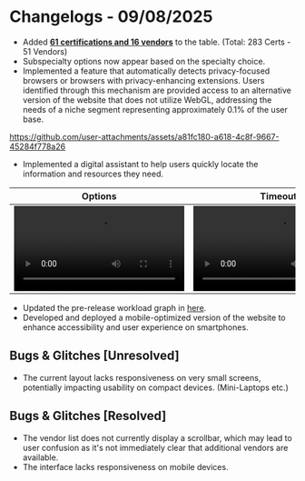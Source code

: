 # Changelogs - 09/08/2025
- Added <b><ins>61 certifications and 16 vendors</ins></b> to the table. (Total: 283 Certs - 51 Vendors)
- Subspecialty options now appear based on the specialty choice.
- Implemented a feature that automatically detects privacy-focused browsers or browsers with privacy-enhancing extensions. Users identified through this mechanism are provided access to an alternative version of the website that does not utilize WebGL, addressing the needs of a niche segment representing approximately 0.1% of the user base.

https://github.com/user-attachments/assets/a81fc180-a618-4c8f-9667-45284f778a26
- Implemented a digital assistant to help users quickly locate the information and resources they need.

| Options                                                                                                 | Timeout                                                                                                 |
|---------------------------------------------------------------------------------------------------------|---------------------------------------------------------------------------------------------------------|
| <video src="https://github.com/user-attachments/assets/552beadb-7bc5-43be-8002-869e90b753e9"></video>   | <video src="https://github.com/user-attachments/assets/c72ca079-0117-48eb-a548-b4fa68e6eb5f"></video>   |

- Updated the pre-release workload graph in [here](https://github.com/Dragkob/Security-Certification-Roadmap/blob/main/README.md).
- Developed and deployed a mobile-optimized version of the website to enhance accessibility and user experience on smartphones.

## Bugs & Glitches [Unresolved]
- The current layout lacks responsiveness on very small screens, potentially impacting usability on compact devices. (Mini-Laptops etc.)


## Bugs & Glitches [Resolved]
- The vendor list does not currently display a scrollbar, which may lead to user confusion as it's not immediately clear that additional vendors are available.
- The interface lacks responsiveness on mobile devices.

